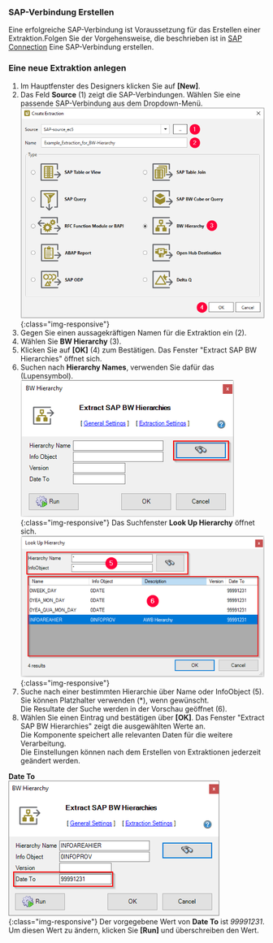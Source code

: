 ### SAP-Verbindung Erstellen
Eine erfolgreiche SAP-Verbindung ist Voraussetzung für das Erstellen einer Extraktion.Folgen Sie der Vorgehensweise, die beschrieben ist in [SAP Connection](../introduction/sap-connection) 
Eine SAP-Verbindung erstellen.

### Eine neue Extraktion anlegen
1. Im Hauptfenster des Designers klicken Sie auf **[New]**.
2. Das Feld  **Source** (1) zeigt die SAP-Verbindungen. Wählen Sie eine passende SAP-Verbindung aus dem Dropdown-Menü.
![Create-Hierarchy-Extraction](/img/content/xu/xu_select-bw-hierarchy.png){:class="img-responsive"}
3. Gegen Sie einen aussagekräftigen Namen für die Extraktion ein (2).
4. Wählen Sie **BW Hierarchy** (3).
5. Klicken Sie auf **[OK]** (4) zum Bestätigen.
Das Fenster "Extract SAP BW Hierarchies" öffnet sich.
6. Suchen nach **Hierarchy Names**, verwenden Sie dafür das (Lupensymbol).
![Search Hierarchy Names](/img/content/xu/xu_search_hierarchy_name.png){:class="img-responsive"}
Das Suchfenster **Look Up Hierarchy** öffnet sich.
![Look Up Hierarchy](/img/content/xu/xu_look-up-hierarchy.png){:class="img-responsive"}
3. Suche nach einer bestimmten Hierarchie über Name oder InfoObject (5). Sie können Platzhalter verwenden (*), wenn gewünscht.<br>
Die Resultate der Suche werden in der Vorschau geöffnet (6).
4. Wählen Sie einen Eintrag und bestätigen über **[OK]**.
Das Fenster "Extract SAP BW Hierarchies" zeigt die ausgewählten Werte an.<br>
Die Komponente speichert alle relevanten Daten für die weitere Verarbeitung.<br>
Die Einstellungen können nach dem Erstellen von Extraktionen jederzeit geändert werden.<br>

**Date To**<br>
![Date To ändern](/img/content/xu/xu_search-hierarchy-name-filled.png){:class="img-responsive"}
Der vorgegebene Wert von **Date To** ist *99991231*.  Um diesen Wert zu ändern, klicken Sie **[Run]** und überschreiben den Wert.
